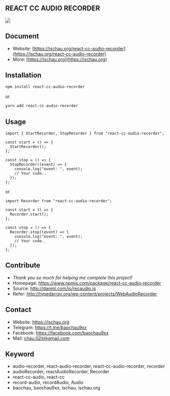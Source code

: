 ## REACT CC AUDIO RECORDER

<img src="https://img.shields.io/badge/version-1.0.0-4CAF50"/>

## Document

- Website: [https://ischau.org/react-cc-audio-recorder](https://ischau.org/react-cc-audio-recorder)
- More: [https://ischau.org](https://ischau.org)

## Installation

```sh
npm install react-cc-audio-recorder
```

or

```sh
yarn add react-cc-audio-recorder
```

## Usage

```tsx
import { StartRecorder, StopRecorder } from "react-cc-audio-recorder";

const start = () => {
  StartRecorder();
};

const stop = () => {
  StopRecorder((event) => {
    console.log("event: ", event);
    // Your code..
  });
};
```

or

```tsx
import Recorder from "react-cc-audio-recorder";

const start = () => {
  Recorder.start();
};

const stop = () => {
  Recorder.stop((event) => {
    console.log("event: ", event);
    // Your code..
  });
};
```

## Contribute

- _Thank you so much for helping me complete this project!_
- Homepage: https://www.npmjs.com/package/react-cc-audio-recorder
- Source: http://danml.com/js/recaudio.js
- Refer: http://typedarray.org/wp-content/projects/WebAudioRecorder

## Contact

- Website: https://ischau.org
- Telegram: https://t.me/baochau9xx
- Facebook: https://facebook.com/baochau9xx
- Mail: chau.02it@gmail.com

## Keyword

- audio-recorder, react-audio-recorder, react-cc-audio-recorder, recorder
- audioRecorder, reactAudioRecorder, Recorder
- react-cc-audio, react-cc
- record-audio, recordAudio, Audio
- baochau, baochau9xx, ischau, ischau.org
